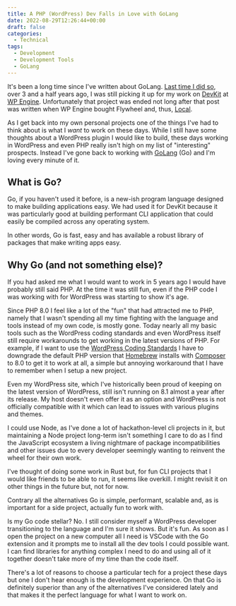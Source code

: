 ```yaml
---
title: A PHP (WordPress) Dev Falls in Love with GoLang
date: 2022-08-29T12:26:44+00:00
draft: false
categories:
  - Technical
tags:
  - Development
  - Development Tools
  - GoLang
---
```


It's been a long time since I've written about GoLang. [Last time I did so][1], over 3 and a half years ago, I was still picking it up for my work on [DevKit][2] at [WP Engine][3]. Unfortunately that project was ended not long after that post was written when WP Engine bought Flywheel and, thus, [Local][4].

As I get back into my own personal projects one of the things I've had to think about is what I _want_ to work on these days. While I still have some thoughts about a WordPress plugin I would like to build, these days working in WordPress and even PHP really isn't high on my list of "interesting" prospects. Instead I've gone back to working with [GoLang][5] (Go) and I'm loving every minute of it.

## What is Go?

Go, if you haven't used it before, is a new-ish program language designed to make building applications easy. We had used it for DevKit because it was particularly good at building performant CLI application that could easily be compiled across any operating system.

In other words, Go is fast, easy and has available a robust library of packages that make writing apps easy.

## Why Go (and not something else)?

If you had asked me what I would want to work in 5 years ago I would have probably still said PHP. At the time it was still fun, even if the PHP code I was working with for WordPress was starting to show it's age.

Since PHP 8.0 I feel like a lot of the "fun" that had attracted me to PHP, namely that I wasn't spending all my time fighting with the language and tools instead of my own code, is mostly gone. Today nearly all my basic tools such as the WordPress coding standards and even WordPress itself still require workarounds to get working in the latest versions of PHP. For example, if I want to use the [WordPress Coding Standards][6] I have to downgrade the default PHP version that [Homebrew][7] installs with [Composer][8] to 8.0 to get it to work at all, a simple but annoying workaround that I have to remember when I setup a new project.

Even my WordPress site, which I've historically been proud of keeping on the latest version of WordPress, still isn't running on 8.1 almost a year after its release. My host doesn't even offer it as an option and WordPress is not officially compatible with it which can lead to issues with various plugins and themes.

I could use Node, as I've done a lot of hackathon-level cli projects in it, but maintaining a Node project long-term isn't something I care to do as I find the JavaScript ecosystem a living nightmare of package incompatibilities and other issues due to every developer seemingly wanting to reinvent the wheel for their own work.

I've thought of doing some work in Rust but, for fun CLI projects that I would like friends to be able to run, it seems like overkill. I might revisit it on other things in the future but, not for now.

Contrary all the alternatives Go is simple, performant, scalable and, as is important for a side project, actually fun to work with.

Is my Go code stellar? No. I still consider myself a WordPress developer transitioning to the language and I'm sure it shows. But it's fun. As soon as I open the project on a new computer all I need is VSCode with the Go extension and it prompts me to install all the dev tools I could possible want. I can find libraries for anything complex I need to do and using all of it together doesn't take more of my time than the code itself.

There's a lot of reasons to choose a particular tech for a project these days but one I don't hear enough is the development experience. On that Go is definitely superior than any of the alternatives I've considered lately and that makes it the perfect language for what I want to work on.

 [1]: /2019/01/3-lessons-for-a-php-developer-working-in-golang/
 [2]: https://wptavern.com/wp-engine-launches-devkit-open-beta
 [3]: https://wpengine.com
 [4]: https://localwp.com
 [5]: https://go.dev
 [6]: https://github.com/WordPress/WordPress-Coding-Standards
 [7]: https://brew.sh
 [8]: https://getcomposer.org